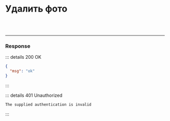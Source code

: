 # Удалить фото

<br>

<request-block name="remove-media" />

<br>

---

### Response

::: details 200 OK
```json
{
  "msg": "ok"
}
```
:::

::: details 401 Unauthorized
```
The supplied authentication is invalid
```
:::